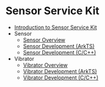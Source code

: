 # Sensor Service Kit<!--Designernsor-service-kit-->

- [Introduction to Sensor Service Kit](sensorservice-kit-intro.md)
- Sensor<!--Designernsor-->
  - [Sensor Overview](sensor-overview.md)
  - [Sensor Development (ArkTS)](sensor-guidelines.md)
  - [Sensor Development (C/C++)](sensor-guidelines-capi.md)
- Vibrator<!--vibrator-->
  - [Vibrator Overview](vibrator-overview.md)
  - [Vibrator Development (ArkTS)](vibrator-guidelines.md)
  - [Vibrator Development (C/C++)](vibrator-guidelines-capi.md)
